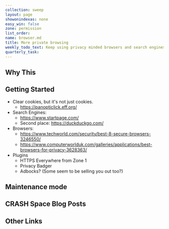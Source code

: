 ```yaml
---
collection: sweep
layout: page
showonindexas: none
easy_win: false
zone: permission
list_order:
name: browser.md
title: More private browsing
weekly_todo_text: Keep using privacy minded browsers and search engines, Spend 5 minutes clearing cookies and history as needed.
quarterly_task:
---
```

## Why This

## Getting Started

- Clear cookies, but it's not just cookies.
  - <https://panopticlick.eff.org/>
- Search Engines:
  - <https://www.startpage.com/>
  - Second place: <https://duckduckgo.com/>
- Browsers:
  - <https://www.techworld.com/security/best-8-secure-browsers-3246550/>
  - <https://www.computerworlduk.com/galleries/applications/best-browsers-for-privacy-3628363/>
- Plugins
  - HTTPS Everywhere from Zone 1
  - Privacy Badger
  - Adbocks? (Some seem to be selling you out too?)

## Maintenance mode

## CRASH Space Blog Posts

## Other Links
